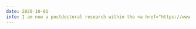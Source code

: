 ```yaml
---
date: 2020-10-01
info: I am now a postdoctoral research within the <a href="https://www.litislab.fr/accueil">LITIS group</a> (INSA Rouen)
---
```






